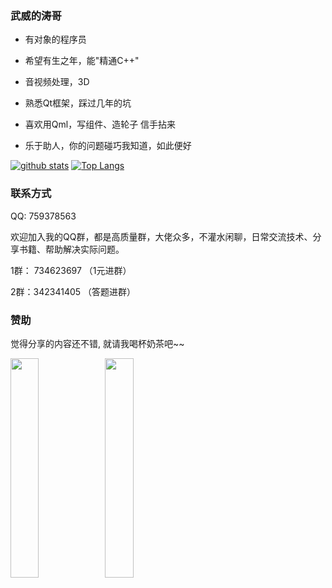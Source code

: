 ### 武威的涛哥

- 有对象的程序员

- 希望有生之年，能"精通C++"

- 音视频处理，3D

- 熟悉Qt框架，踩过几年的坑

- 喜欢用Qml，写组件、造轮子 信手拈来

- 乐于助人，你的问题碰巧我知道，如此便好

[![github stats](https://github-readme-stats.vercel.app/api?username=jaredtao&hide=contribs&show_icons=true&count_private=true)](https://github.com/anuraghazra/github-readme-stats)
[![Top Langs](https://github-readme-stats.vercel.app/api/top-langs/?username=jaredtao&layout=compact)](https://github.com/anuraghazra/github-readme-stats)


### 联系方式

QQ: 759378563

欢迎加入我的QQ群，都是高质量群，大佬众多，不灌水闲聊，日常交流技术、分享书籍、帮助解决实际问题。

1群： 734623697 （1元进群）

2群：342341405 （答题进群）

### 赞助

觉得分享的内容还不错, 就请我喝杯奶茶吧~~

<img src="https://gitee.com/jaredtao/jaredtao/raw/master/img/weixin.jpg?raw=true" width="30%" height="30%" /><img src="https://gitee.com/jaredtao/jaredtao/raw/master/img/zhifubao.jpg?raw=true" width="30%" height="30%" />
